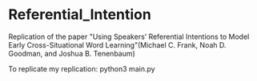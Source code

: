 # Referential_Intention
Replication of the paper "Using Speakers’ Referential Intentions to Model Early Cross-Situational Word Learning"(Michael C. Frank, Noah D. Goodman, and Joshua B. Tenenbaum)

To replicate my replication:
python3 main.py
